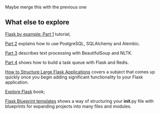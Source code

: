 Maybe merge this with the previous one

## What else to explore 

[Flask by example: Part 1](https://realpython.com/flask-by-example-part-1-project-setup/) tutorial; 

[Part 2](http://www.realpython.com/blog/flask-by-example-part-2-postgres-sqlalchemy-and-alembic/) explains how to use PostgreSQL, SQLAlchemy and Alembic. 

[Part 3](https://realpython.com/blog/python/flask-by-example-part-3-text-processing-with-requests-beautifulsoup-nltk/) describes text processing with BeautifulSoup and NLTK. 

[Part 4](https://realpython.com/blog/python/flask-by-example-implementing-a-redis-task-queue/) shows how to build a task queue with Flask and Redis.

[How to Structure Large Flask Applications](https://www.digitalocean.com/community/articles/how-to-structure-large-flask-applications) covers a subject that comes up quickly once you begin adding significant functionality to your Flask application.

[Explore Flask](https://exploreflask.com/en/latest/) book;

[Flask Blueprint templates](http://fewstreet.com/2015/01/16/flask-blueprint-templates.html) shows a way of structuring your __init__.py file with blueprints for expanding projects into many files and modules.